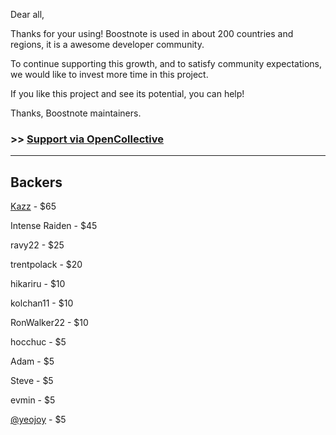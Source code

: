 Dear all,

Thanks for your using!
Boostnote is used in about 200 countries and regions, it is a awesome developer community.

To continue supporting this growth, and to satisfy community expectations,
we would like to invest more time in this project.

If you like this project and see its potential, you can help!

Thanks,
Boostnote maintainers.

### >> [Support via OpenCollective](https://opencollective.com/boostnoteio)

---

## Backers
[Kazz](https://twitter.com/kazup_bot) - $65

Intense Raiden - $45

ravy22 - $25

trentpolack	- $20

hikariru - $10

kolchan11 - $10

RonWalker22 - $10

hocchuc	- $5

Adam - $5

Steve	- $5

evmin	- $5

[@yeojoy](https://twitter.com/yeojoy) - $5
